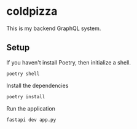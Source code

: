 # coldpizza

This is my backend GraphQL system.

## Setup
If you haven't install Poetry, then initialize a shell.
```sh
poetry shell
```

Install the dependencies
```sh
poetry install
```

Run the application
```sh
fastapi dev app.py
```
